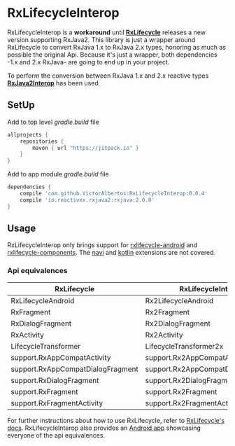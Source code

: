 # RxLifecycleInterop

RxLifecycleInterop is a **workaround** until [**RxLifecycle**](https://github.com/trello/RxLifecycle) releases a new version supporting RxJava2. This library is just a wrapper around RxLifecycle to convert RxJava 1.x to RxJava 2.x types, honoring as much as possible the original Api. Because it's just a wrapper, both dependencies -1.x and 2.x RxJava- are going to end up in your project.  

To perform the conversion between RxJava 1.x and 2.x reactive types [**RxJava2Interop**](https://github.com/akarnokd/RxJava2Interop) has been used. 


## SetUp
Add to top level *gradle.build* file

```gradle
allprojects {
    repositories {
        maven { url "https://jitpack.io" }
    }
}
```

Add to app module *gradle.build* file
```gradle
dependencies {
    compile 'com.github.VictorAlbertos:RxLifecycleInterop:0.0.4'
    compile 'io.reactivex.rxjava2:rxjava:2.0.0'
}
```

## Usage
RxLifecycleInterop only brings support for [rxlifecycle-android](https://github.com/trello/RxLifecycle/tree/master/rxlifecycle-android) and [rxlifecycle-components](https://github.com/trello/RxLifecycle/tree/master/rxlifecycle-components). The  [navi](https://github.com/trello/RxLifecycle/tree/master/rxlifecycle-navi) and [kotlin](https://github.com/trello/RxLifecycle/tree/master/rxlifecycle-kotlin) extensions are not covered.

### Api equivalences

| RxLifecycle  | RxLifecycleInterop |
| ------------- | ------------- |
| RxLifecycleAndroid  | Rx2LifecycleAndroid  |
| RxFragment  | Rx2Fragment  |
| RxDialogFragment  | Rx2DialogFragment  |
| RxActivity  | Rx2Activity  |
| LifecycleTransformer  | LifecycleTransformer2x  |
| support.RxAppCompatActivity  | support.Rx2AppCompatActivity  |
| support.RxAppCompatDialogFragment  | support.Rx2AppCompatDialogFragment  |
| support.RxDialogFragment  | support.Rx2DialogFragment  |
| support.RxFragment  | support.Rx2Fragment  |
| support.RxFragmentActivity  | support.Rx2FragmentActivity  |


For further instructions about how to use RxLifecycle, refer to [RxLifecycle's docs](https://github.com/trello/RxLifecycle). RxLifecycleInterop also provides an [Android app](https://github.com/VictorAlbertos/RxLifecycleInterop/tree/master/android-test) showcasing everyone of the api equivalences.
